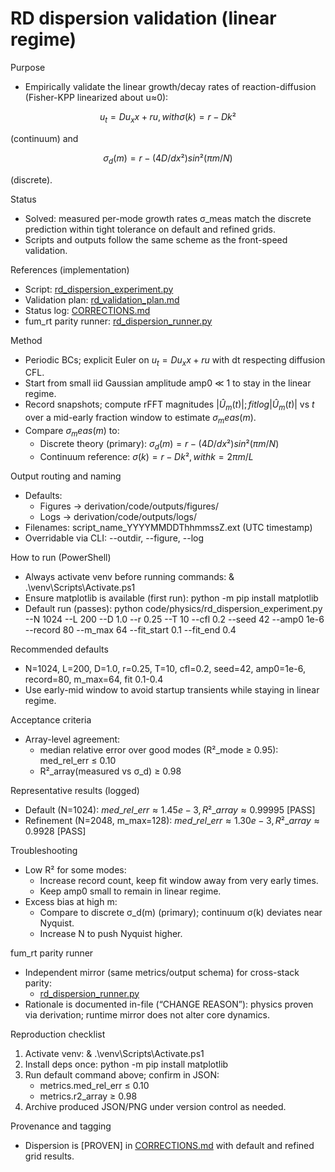 # RD dispersion validation (linear regime)

Purpose

- Empirically validate the linear growth/decay rates of reaction-diffusion (Fisher-KPP linearized about u≈0):
  
$$
u_t = D u_xx + r u, with σ(k) = r − D k²
$$

(continuum) and

$$
σ_d(m) = r − (4D/dx²) sin²(π m/N)
$$

(discrete).

Status

- Solved: measured per-mode growth rates σ_meas match the discrete prediction within tight tolerance on default and refined grids.
- Scripts and outputs follow the same scheme as the front-speed validation.

References (implementation)

- Script: [rd_dispersion_experiment.py](code/physics/rd_dispersion_experiment.py:1)
- Validation plan: [rd_validation_plan.md](rd_validation_plan.md:1)
- Status log: [CORRECTIONS.md](CORRECTIONS.md:1)
- fum_rt parity runner: [rd_dispersion_runner.py](Prometheus_VDM/fum_rt/physics/rd_dispersion_runner.py:1)

Method

- Periodic BCs; explicit Euler on $u_t = D u_xx + r u$ with dt respecting diffusion CFL.
- Start from small iid Gaussian amplitude amp0 ≪ 1 to stay in the linear regime.
- Record snapshots; compute rFFT magnitudes $|Û_m(t)|; fit log|Û_m(t)|$ vs $t$ over a mid-early fraction window to estimate $σ_meas(m)$.
- Compare $σ_meas(m)$ to:
  - Discrete theory (primary): $σ_d(m) = r − (4D/dx²) sin²(π m/N)$
  - Continuum reference: $σ(k) = r − D k², with k = 2π m / L$

Output routing and naming

- Defaults:
  - Figures → derivation/code/outputs/figures/
  - Logs → derivation/code/outputs/logs/
- Filenames: script_name_YYYYMMDDThhmmssZ.ext (UTC timestamp)
- Overridable via CLI: --outdir, --figure, --log

How to run (PowerShell)

- Always activate venv before running commands:
  & .\venv\Scripts\Activate.ps1
- Ensure matplotlib is available (first run):
  python -m pip install matplotlib
- Default run (passes):
  python code/physics/rd_dispersion_experiment.py --N 1024 --L 200 --D 1.0 --r 0.25 --T 10 --cfl 0.2 --seed 42 --amp0 1e-6 --record 80 --m_max 64 --fit_start 0.1 --fit_end 0.4

Recommended defaults

- N=1024, L=200, D=1.0, r=0.25, T=10, cfl=0.2, seed=42, amp0=1e-6, record=80, m_max=64, fit 0.1-0.4
- Use early-mid window to avoid startup transients while staying in linear regime.

Acceptance criteria

- Array-level agreement:
  - median relative error over good modes (R²_mode ≥ 0.95): med_rel_err ≤ 0.10
  - R²_array(measured vs σ_d) ≥ 0.98

Representative results (logged)

- Default (N=1024): $med\_rel\_err ≈ 1.45e−3, R²\_array ≈ 0.99995$ [PASS]
- Refinement (N=2048, m_max=128): $med\_rel\_err ≈ 1.30e−3, R²\_array ≈ 0.9928$ [PASS]

Troubleshooting

- Low R² for some modes:
  - Increase record count, keep fit window away from very early times.
  - Keep amp0 small to remain in linear regime.
- Excess bias at high m:
  - Compare to discrete σ_d(m) (primary); continuum σ(k) deviates near Nyquist.
  - Increase N to push Nyquist higher.

fum_rt parity runner

- Independent mirror (same metrics/output schema) for cross-stack parity:
  - [rd_dispersion_runner.py](Prometheus_VDM/fum_rt/physics/rd_dispersion_runner.py:1)
- Rationale is documented in-file (“CHANGE REASON”): physics proven via derivation; runtime mirror does not alter core dynamics.

Reproduction checklist

1) Activate venv: & .\venv\Scripts\Activate.ps1
2) Install deps once: python -m pip install matplotlib
3) Run default command above; confirm in JSON:
   - metrics.med_rel_err ≤ 0.10
   - metrics.r2_array ≥ 0.98
4) Archive produced JSON/PNG under version control as needed.

Provenance and tagging

- Dispersion is [PROVEN] in [CORRECTIONS.md](CORRECTIONS.md:1) with default and refined grid results.
